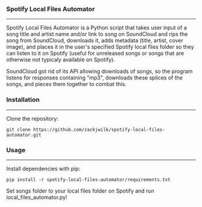 ### Spotify Local Files Automator
---
Spotify Local Files Automator is a Python script that takes user input of a song title and artist name and/or link to song on SoundCloud and rips the song from SoundCloud, downloads it, adds metadata (title, artist, cover image), and places it in the user's specified Spotify local files folder so they can listen to it on Spotify (useful for unreleased songs or songs that are otherwise not typicaly available on Spotify).

SoundCloud got rid of its API allowing downloads of songs, so the program listens for responses containing "mp3", downloads these splices of the songs, and pieces them together to combat this.

### Installation
---
Clone the repository:

`git clone https://github.com/zackjwilk/spotify-local-files-automator.git`

### Usage
---
Install dependencies with pip:

`pip install -r spotify-local-files-automator/requirements.txt`

Set songs folder to your local files folder on Spotify and run local_files_automator.py!
